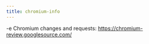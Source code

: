 ```yaml
---
title: chromium-info
---
```


-e 
Chromium changes and requests:
https://chromium-review.googlesource.com/
